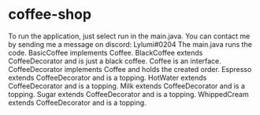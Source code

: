 # coffee-shop

To run the application, just select run in the main.java.
You can contact me by sending me a message on discord: Lylumi#0204
The main.java runs the code.
BasicCoffee implements Coffee.
BlackCoffee extends CoffeeDecorator and is just a black coffee.
Coffee is an interface.
CoffeeDecorator implements Coffee and holds the created order.
Espresso extends CoffeeDecorator and is a topping.
HotWater extends CoffeeDecorator and is a topping.
Milk extends CoffeeDecorator and is a topping.
Sugar extends CoffeeDecorator and is a topping.
WhippedCream extends CoffeeDecorator and is a topping.
